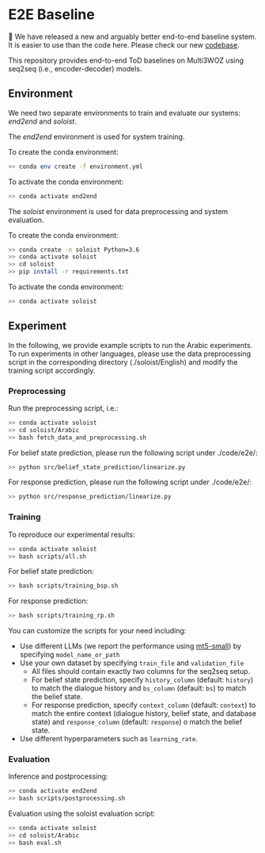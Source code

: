 # E2E Baseline

🚨 We have released a new and arguably better end-to-end baseline system. It is easier to use than the code here. Please check our new [codebase](https://github.com/cambridgeltl/e2e_tod_toolkit).

This repository provides end-to-end ToD baselines on Multi3WOZ using seq2seq (i.e., encoder-decoder) models.

## Environment

We need two separate environments to train and evaluate our systems: *end2end* and *soloist*.

The *end2end* environment is used for system training.

To create the conda environment: 

```bash
>> conda env create -f environment.yml
```

To activate the conda environment: 

```bash
>> conda activate end2end
```

The *soloist* environment is used for data preprocessing and system evaluation.


To create the conda environment: 

```bash
>> conda create -n soloist Python=3.6
>> conda activate soloist
>> cd soloist
>> pip install -r requirements.txt
```

To activate the conda environment: 

```bash
>> conda activate soloist
```

## Experiment

In the following, we provide example scripts to run the Arabic experiments. To run experiments in other languages, please use the data preprocessing script in the corresponding directory (./soloist/English) and modify the training script accordingly.

### Preprocessing

Run the preprocessing script, i.e.:

```bash
>> conda activate soloist
>> cd soloist/Arabic
>> bash fetch_data_and_preprocessing.sh
```

For belief state prediction, please run the following script under ./code/e2e/:

```bash
>> python src/belief_state_prediction/linearize.py
```

For response prediction, please run the following script under ./code/e2e/:

```bash
>> python src/response_prediction/linearize.py
```

### Training

To reproduce our experimental results:

```bash
>> conda activate soloist
>> bash scripts/all.sh
```

For belief state prediction:

```bash 
>> bash scripts/training_bsp.sh
```
For response prediction:
```bash 
>> bash scripts/training_rp.sh
```

You can customize the scripts for your need including:
- Use different LLMs (we report the performance using [mt5-small](https://huggingface.co/google/mt5-small/tree/main)) by specifying `model_name_or_path`
- Use your own dataset by specifying `train_file` and `validation_file`
  - All files should contain exactly two columns for the seq2seq setup.
  - For belief state prediction, specify `history_column` (default: `history`) to match the dialogue history and `bs_column` (default: `bs`) to match the belief state.
  - For response prediction, specify `context_column` (default: `context`) to match the entire context (dialogue history, belief state, and database state) and `response_column` (default: `response`) o match the belief state.
- Use different hyperparameters such as `learning_rate`.

### Evaluation

Inference and postprocessing:

```bash 
>> conda activate end2end
>> bash scripts/postprocessing.sh
```

Evaluation using the soloist evaluation script:

```bash 
>> conda activate soloist
>> cd soloist/Arabic
>> bash eval.sh
```
